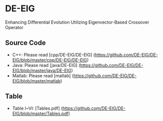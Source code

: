 DE-EIG
======

Enhancing Differential Evolution Utilizing Eigenvector-Based Crossover Operator

Source Code
-----------

* C++: Please read [cpp/DE-EIG/DE-EIG] (https://github.com/DE-EIG/DE-EIG/blob/master/cpp/DE-EIG/DE-EIG)
* Java: Please read [java/DE-EIG] (https://github.com/DE-EIG/DE-EIG/blob/master/java/DE-EIG)
* Matlab: Please read [matlab] (https://github.com/DE-EIG/DE-EIG/blob/master/matlab)

Table
-----

* Table I~VI: [Tables.pdf] (https://github.com/DE-EIG/DE-EIG/blob/master/Tables.pdf)
